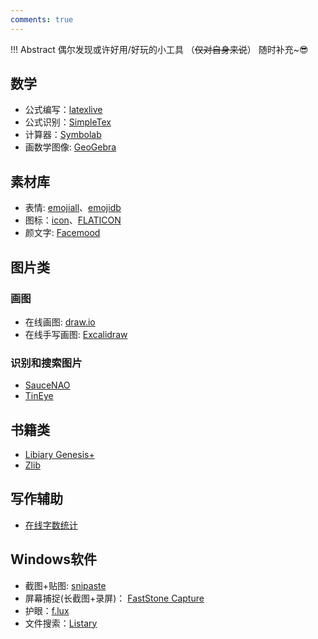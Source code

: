 ```yaml
---
comments: true
---
```


!!! Abstract
    偶尔发现或许好用/好玩的小工具 （~~仅对自身来说~~） 随时补充~😎

## 数学

- 公式编写：[latexlive](https://www.latexlive.com/)
- 公式识别：[SimpleTex](https://www.simpletex.net/ai/latex_ocr)
- 计算器：[Symbolab](https://zs.symbolab.com/)
- 画数学图像: [GeoGebra](https://www.geogebra.org/)


## 素材库

- 表情: [emojiall](https://www.emojiall.com/)、[emojidb](https://emojidb.org/)
- 图标：[icon](https://icones.netlify.app/)、[FLATICON](https://www.flaticon.com/)
- 颜文字: [Facemood](https://facemood.grtimed.com/)  


## 图片类

### 画图

- 在线画图: [draw.io](https://app.diagrams.net/)
- 在线手写画图: [Excalidraw](https://excalidraw.com/)
  

### 识别和搜索图片

- [SauceNAO](https://saucenao.com/)
- [TinEye](https://tineye.com/)


## 书籍类

- [Libiary Genesis+](https://libgen.li/)
- [Zlib](https://z-library.sk/?ts=1606)

## 写作辅助

- [在线字数统计](https://www.eteste.com/)

## Windows软件

- 截图+贴图: [snipaste](https://www.snipaste.com/)
- 屏幕捕捉(长截图+录屏)： [FastStone Capture](https://faststone-capture.en.softonic.com/)
- 护眼：[f.lux](https://justgetflux.com/)
- 文件搜索：[Listary](https://www.listary.com/)